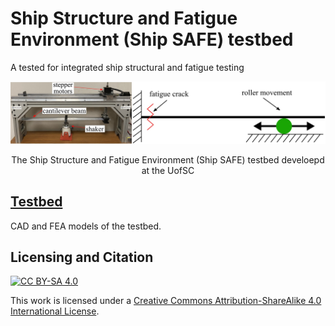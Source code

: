 # Ship Structure and Fatigue Environment (Ship SAFE) testbed
A tested for integrated ship structural and fatigue testing

<p align="center">
<img src="media/testbed.jpg" alt="drawing" width="800"/>
</p>
<p align="center">
The Ship Structure and Fatigue Environment (Ship SAFE) testbed develoepd at the UofSC
</p>



## [Testbed](testbed)
CAD and FEA models of the testbed.

## Licensing and Citation

[![CC BY-SA 4.0][cc-by-sa-shield]][cc-by-sa]

This work is licensed under a
[Creative Commons Attribution-ShareAlike 4.0 International License][cc-by-sa].

[cc-by-sa]: http://creativecommons.org/licenses/by-sa/4.0/
[cc-by-sa-image]: https://licensebuttons.net/l/by-sa/4.0/88x31.png
[cc-by-sa-shield]: https://img.shields.io/badge/License-CC%20BY--SA%204.0-lightgrey.svg

